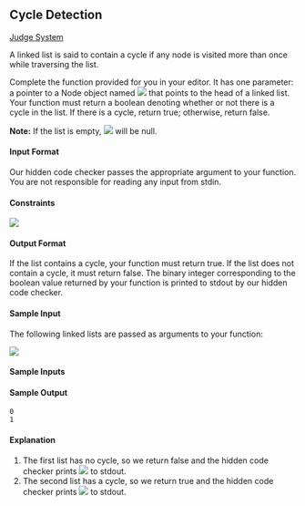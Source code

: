 ## Cycle Detection

[Judge System](https://www.hackerrank.com/challenges/detect-whether-a-linked-list-contains-a-cycle/problem)

A linked list is said to contain a cycle if any node is visited more than once while traversing the list.

Complete the function provided for you in your editor. It has one parameter: a pointer to a Node object named <img src="https://latex.codecogs.com/svg.latex?\Large&space;head"> that points to the head of a linked list. Your function must return a boolean denoting whether or not there is a cycle in the list. If there is a cycle, return true; otherwise, return false.

**Note:** If the list is empty, <img src="https://latex.codecogs.com/svg.latex?\Large&space;head"> will be null.

#### Input Format

Our hidden code checker passes the appropriate argument to your function. You are not responsible for reading any input from stdin.

#### Constraints
<img src="https://latex.codecogs.com/svg.latex?\Large&space;0\le{list{\;}size}\le{1000}">

#### Output Format

If the list contains a cycle, your function must return true. If the list does not contain a cycle, it must return false. The binary integer corresponding to the boolean value returned by your function is printed to stdout by our hidden code checker.

#### Sample Input

The following linked lists are passed as arguments to your function:

![](https://github.com/andy489/Data_Structures_and_Algorithms_CPP/blob/master/assets/Cycle%20Detection%2001.png)

#### Sample Inputs

#### Sample Output
```
0
1
```
#### Explanation

1. The first list has no cycle, so we return false and the hidden code checker prints <img src="https://latex.codecogs.com/svg.latex?\Large&space;0"> to stdout.<br>
2. The second list has a cycle, so we return true and the hidden code checker prints <img src="https://latex.codecogs.com/svg.latex?\Large&space;1"> to stdout.

